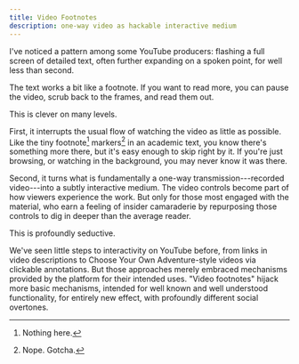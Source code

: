 ```yaml
---
title: Video Footnotes
description: one-way video as hackable interactive medium
---
```


I've noticed a pattern among some YouTube producers: flashing a full screen of detailed text, often further expanding on a spoken point, for well less than second.

The text works a bit like a footnote.  If you want to read more, you can pause the video, scrub back to the frames, and read them out.

This is clever on many levels.

First, it interrupts the usual flow of watching the video as little as possible.  Like the tiny footnote[^1] markers[^2] in an academic text, you know there's something more there, but it's easy enough to skip right by it.  If you're just browsing, or watching in the background, you may never know it was there.

[^1]:  Nothing here.

[^2]:  Nope.  Gotcha.

Second, it turns what is fundamentally a one-way transmission---recorded video---into a subtly interactive medium.  The video controls become part of how viewers experience the work.  But only for those most engaged with the material, who earn a feeling of insider camaraderie by repurposing those controls to dig in deeper than the average reader.

This is profoundly seductive.

We've seen little steps to interactivity on YouTube before, from links in video descriptions to Choose Your Own Adventure-style videos via clickable annotations.  But those approaches merely embraced mechanisms provided by the platform for their intended uses.  "Video footnotes" hijack more basic mechanisms, intended for well known and well understood functionality, for entirely new effect, with profoundly different social overtones.
